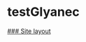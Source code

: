 # testGlyanec

[### Site layout](https://www.figma.com/file/2ImAhX7iRpltkFzzitXYyg/%D0%A2%D0%B5%D1%81%D1%82%D0%BE%D0%B2%D0%B5-%D0%B7%D0%B0%D0%B2%D0%B4%D0%B0%D0%BD%D0%BD%D1%8F.-%D0%92%D0%B5%D1%80%D1%81%D1%82%D0%BA%D0%B0)
